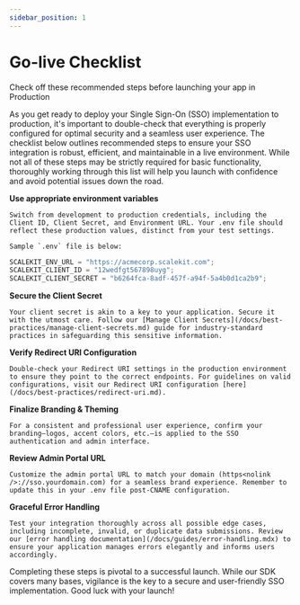 ```yaml
---
sidebar_position: 1
---
```


# Go-live Checklist

<Subtitle>
Check off these recommended steps before launching your app in Production
</Subtitle>

As you get ready to deploy your Single Sign-On (SSO) implementation to production, it's important to double-check that everything is properly configured for optimal security and a seamless user experience. The checklist below outlines recommended steps to ensure your SSO integration is robust, efficient, and maintainable in a live environment. While not all of these steps may be strictly required for basic functionality, thoroughly working through this list will help you launch with confidence and avoid potential issues down the road.

<!-- <label for="env_variables"><LabeledCheckbox id="env_variables"/> **Use appropriate environment variables**</label> -->

<LabeledCheckbox id="env_variables"> **Use appropriate environment variables** </LabeledCheckbox>

    Switch from development to production credentials, including the Client ID, Client Secret, and Environment URL. Your .env file should reflect these production values, distinct from your test settings.

    Sample `.env` file is below:

```typescript title=".env"
SCALEKIT_ENV_URL = "https://acmecorp.scalekit.com";
SCALEKIT_CLIENT_ID = "12wedfgt567898uyg";
SCALEKIT_CLIENT_SECRET = "b6264fca-8adf-457f-a94f-5a4b0d1ca2b9";
```

<LabeledCheckbox id="client_secrets"> **Secure the Client Secret**</LabeledCheckbox>

    Your client secret is akin to a key to your application. Secure it with the utmost care. Follow our [Manage Client Secrets](/docs/best-practices/manage-client-secrets.md) guide for industry-standard practices in safeguarding this sensitive information.

<LabeledCheckbox id="redirect_uri"> **Verify Redirect URI Configuration** </LabeledCheckbox>

    Double-check your Redirect URI settings in the production environment to ensure they point to the correct endpoints. For guidelines on valid configurations, visit our Redirect URI configuration [here](/docs/best-practices/redirect-uri.md).

<LabeledCheckbox id="branding_theming"> **Finalize Branding & Theming**</LabeledCheckbox>

    For a consistent and professional user experience, confirm your branding—logos, accent colors, etc.—is applied to the SSO authentication and admin interface.

<LabeledCheckbox id="portal_url"> **Review Admin Portal URL**</LabeledCheckbox>

    Customize the admin portal URL to match your domain (https<nolink />://sso.yourdomain.com) for a seamless brand experience. Remember to update this in your .env file post-CNAME configuration.

<LabeledCheckbox id="error_handling"> **Graceful Error Handling**</LabeledCheckbox>

    Test your integration thoroughly across all possible edge cases, including incomplete, invalid, or duplicate data submissions. Review our [error handling documentation](/docs/guides/error-handling.mdx) to ensure your application manages errors elegantly and informs users accordingly.

Completing these steps is pivotal to a successful launch. While our SDK covers many bases, vigilance is the key to a secure and user-friendly SSO implementation. Good luck with your launch!
